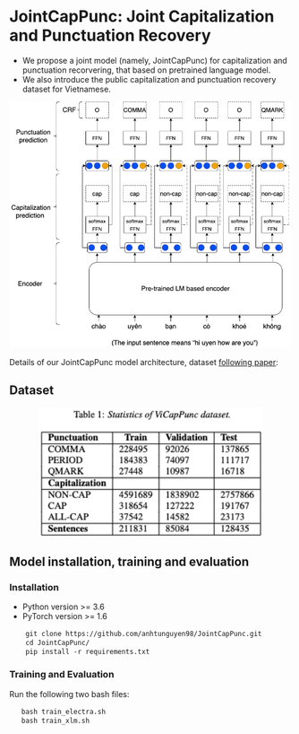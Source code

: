 # JointCapPunc: Joint Capitalization and Punctuation Recovery

- We propose a joint model (namely, JointCapPunc) for capitalization and punctuation recorvering, that based on pretrained language model. 
- We also introduce the public capitalization and punctuation recovery dataset for Vietnamese.

<p align="center">	
<img width="600" alt="model" src="model.png">
</p>


Details of our JointCapPunc model architecture, dataset  [following paper](#):


## Dataset

<p align="center">	
<img width="400" alt="statistic" src="statistic.png">
</p>

## Model installation, training and evaluation

### Installation
- Python version >= 3.6
- PyTorch version >= 1.6

```
    git clone https://github.com/anhtunguyen98/JointCapPunc.git
    cd JointCapPunc/
    pip install -r requirements.txt
```

### Training and Evaluation
Run the following two bash files:
```
   bash train_electra.sh
   bash train_xlm.sh
```


